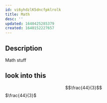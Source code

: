```yaml
---
id: vi6yhdzlK5dncfpklrolk
title: Math
desc: ''
updated: 1640425285379
created: 1640152227657
---
```


## Description
Math stuff

## look into this
$$\frac{44}{3}$$
$\frac{44}{3}$

